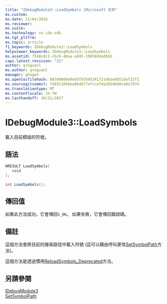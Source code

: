 ```yaml
---
title: "IDebugModule3::LoadSymbols |Microsoft 文件"
ms.custom: 
ms.date: 11/04/2016
ms.reviewer: 
ms.suite: 
ms.technology: vs-ide-sdk
ms.tgt_pltfrm: 
ms.topic: article
f1_keywords: IDebugModule3::LoadSymbols
helpviewer_keywords: IDebugModule3::LoadSymbols
ms.assetid: 7548c8c1-cbc6-48aa-a845-19058d4a85bb
caps.latest.revision: "11"
author: gregvanl
ms.author: gregvanl
manager: ghogen
ms.openlocfilehash: 88789800e0e93f07b953417214bde8852def32f1
ms.sourcegitcommit: f40311056ea0b4677efcca74a285dbb0ce0e7974
ms.translationtype: MT
ms.contentlocale: zh-TW
ms.lasthandoff: 10/31/2017
---
```

# <a name="idebugmodule3loadsymbols"></a>IDebugModule3::LoadSymbols
載入目前模組的符號。  
  
## <a name="syntax"></a>語法  
  
```cpp  
HRESULT LoadSymbols(  
   void  
);  
```  
  
```csharp  
int LoadSymbols();  
```  
  
## <a name="return-value"></a>傳回值  
 如果此方法成功，它會傳回`S_OK`。 如果失敗，它會傳回錯誤碼。  
  
## <a name="remarks"></a>備註  
 這個方法會將目前的搜尋路徑中載入符號 (這可以藉由呼叫更改[SetSymbolPath](../../../extensibility/debugger/reference/idebugengine3-setsymbolpath.md)方法)。  
  
 這個方法是透過慣用[ReloadSymbols_Deprecated](../../../extensibility/debugger/reference/idebugmodule2-reloadsymbols-deprecated.md)方法。  
  
## <a name="see-also"></a>另請參閱  
 [IDebugModule3](../../../extensibility/debugger/reference/idebugmodule3.md)   
 [SetSymbolPath](../../../extensibility/debugger/reference/idebugengine3-setsymbolpath.md)